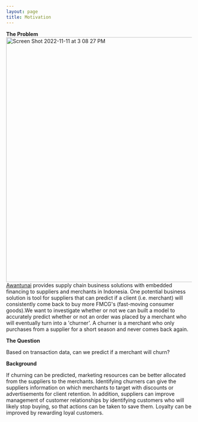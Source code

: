 ```yaml
---
layout: page
title: Motivation
---
```


**The Problem**
<img width="663" alt="Screen Shot 2022-11-11 at 3 08 27 PM" src="https://user-images.githubusercontent.com/98668121/201431532-7fc7d23f-3ba0-4f12-a9f7-83897fb37bc5.png">
[Awantunai](https://www.awantunai.co.id) provides supply chain business solutions with embedded financing to suppliers and merchants in Indonesia. One potential business solution is tool for suppliers that can predict if a client (i.e. merchant) will consistently come back to buy more FMCG's (fast-moving consumer goods).We want to investigate whether or not we can built a model to accurately predict whether or not an order was placed by a merchant who will eventually turn into a 'churner'. A churner is a merchant who only purchases from a supplier for a short season and never comes back again. 

**The Question**

Based on transaction data, can we predict if a merchant will churn? 

**Background**

If churning can be predicted, marketing resources can be better allocated from the suppliers to the merchants. Identifying churners can give the suppliers information on which merchants to target with discounts or advertisements for client retention. In addition, suppliers can improve management of customer relationships by identifying customers who will likely stop buying, so that actions can be taken to save them. Loyalty can be improved by rewarding loyal customers. 

